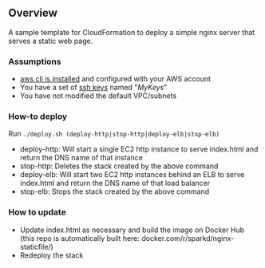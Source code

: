 ## Overview
A sample template for CloudFormation to deploy a simple nginx server that serves a static web page.

### Assumptions
- [aws cli is installed](https://docs.aws.amazon.com/cli/latest/userguide/installing.html "Install AWS CLI") and configured with your AWS account
- You have a set of [ssh keys](https://docs.aws.amazon.com/AWSEC2/latest/UserGuide/ec2-key-pairs.html "Creating EC2 Key Pairs") named "*MyKeys*"
- You have not modified the default VPC/subnets

### How-to deploy
Run `./deploy.sh (deploy-http|stop-http|deploy-elb|stop-elb)`
- deploy-http: Will start a single EC2 http instance to serve index.html and return the DNS name of that instance
- stop-http: Deletes the stack created by the above command
- deploy-elb: Will start two EC2 http instances behind an ELB to serve index.html and return the DNS name of that load balancer
- stop-elb: Stops the stack created by the above command

### How to update
- Update index.html as necessary and build the image on Docker Hub (this repo is automatically built here: docker.com/r/sparkd/nginx-staticfile/)
- Redeploy the stack
